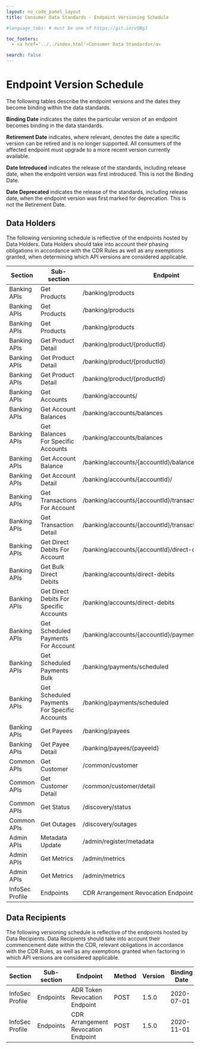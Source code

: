 ```yaml
---
layout: no_code_panel_layout
title: Consumer Data Standards - Endpoint Versioning Schedule

#language_tabs: # must be one of https://git.io/vQNgJ

toc_footers:
  - <a href='../../index.html'>Consumer Data Standards</a>

search: false
---
```

# Endpoint Version Schedule
The following tables describe the endpoint versions and the dates they become binding within the data standards.

**Binding Date** indicates the dates the particular version of an endpoint becomes binding in the data standards.

**Retirement Date** indicates, where relevant, denotes the date a specific version can be retired and is no longer supported. All consumers of the affected endpoint must upgrade to a more recent version currently available.

**Date Introduced** indicates the release of the standards, including release date, when the endpoint version was first introduced. This is not the Binding Date.

**Date Deprecated** indicates the release of the standards, including release date, when the endpoint version was first marked for deprecation. This is not the Retirement Date.

## Data Holders
The following versioning schedule is reflective of the endpoints hosted by Data Holders. Data Holders should take into account their phasing obligations in accordance with the CDR Rules as well as any exemptions granted, when determining which API versions are considered applicable.

| Section         | Sub-section                                  | Endpoint                                                   | Method | Version | Binding Date        | Retirement Date | Date Introduced    | Date Deprecated    |
|-----------------|----------------------------------------------|------------------------------------------------------------|--------|---------|---------------------|-----------------|--------------------|--------------------|
| Banking APIs    | Get Products                                 | /banking/products                                          | GET    | V1      | 2020-02-01          | 2020-09-29      | 2019-09-30, V1.0.0 | 2020-01-31, V1.2.0 |
| Banking APIs    | Get Products                                 | /banking/products                                          | GET    | V2      | 2020-07-31          | 2021-05-31      | 2020-01-31, V1.2.0 | 2021-04-29, V1.9.0        |
| Banking APIs    | Get Products                                 | /banking/products                                          | GET    | V3      | 2021-02-28          | N/A             | 2020-04-17, V1.3.0 | N/A                |
| Banking APIs    | Get Product Detail                           | /banking/product/{productId}                               | GET    | V1      | 2020-02-01          | 2020-09-29      | 2019-09-30, V1.0.0 | 2020-01-31, V1.2.0 |
| Banking APIs    | Get Product Detail                           | /banking/product/{productId}                               | GET    | V2      | 2020-07-31          | 2021-05-31      | 2020-01-31, V1.2.0 | TBA, V1.9.0        |
| Banking APIs    | Get Product Detail                           | /banking/product/{productId}                               | GET    | V3      | 2021-02-28          | N/A             | 2020-04-17, V1.3.0 | N/A                |
| Banking APIs    | Get Accounts                                 | /banking/accounts/                                         | GET    | V1      | 2020-07-01          | N/A             | 2019-09-30, V1.0.0 | N/A                |
| Banking APIs    | Get Account Balances                         | /banking/accounts/balances                                 | GET    | V1      | 2020-07-01          | N/A             | 2019-09-30, V1.0.0 | N/A                |
| Banking APIs    | Get Balances For Specific Accounts           | /banking/accounts/balances                                 | POST   | V1      | 2020-07-01          | N/A             | 2019-09-30, V1.0.0 | N/A                |
| Banking APIs    | Get Account Balance                          | /banking/accounts/{accountId}/balance                      | GET    | V1      | 2020-07-01          | N/A             | 2019-09-30, V1.0.0 | N/A                |
| Banking APIs    | Get Account Detail                           | /banking/accounts/{accountId}/                             | GET    | V1      | 2020-11-01          | N/A             | 2019-09-30, V1.0.0 | N/A                |
| Banking APIs    | Get Transactions For Account                 | /banking/accounts/{accountId}/transactions                 | GET    | V1      | 2020-07-01          | N/A             | 2019-09-30, V1.0.0 | N/A                |
| Banking APIs    | Get Transaction Detail                       | /banking/accounts/{accountId}/transactions/{transactionId} | GET    | V1      | 2020-07-01          | N/A             | 2019-09-30, V1.0.0 | N/A                |
| Banking APIs    | Get Direct Debits For Account                | /banking/accounts/{accountId}/direct-debits                | GET    | V1      | 2020-11-01          | N/A             | 2019-09-30, V1.0.0 | N/A                |
| Banking APIs    | Get Bulk Direct Debits                       | /banking/accounts/direct-debits                            | GET    | V1      | 2020-11-01          | N/A             | 2019-09-30, V1.0.0 | N/A                |
| Banking APIs    | Get Direct Debits For Specific Accounts      | /banking/accounts/direct-debits                            | POST   | V1      | 2020-11-01          | N/A             | 2019-09-30, V1.0.0 | N/A                |
| Banking APIs    | Get Scheduled Payments For Account           | /banking/accounts/{accountId}/payments/scheduled           | GET    | V1      | 2020-11-01          | N/A             | 2019-09-30, V1.0.0 | N/A                |
| Banking APIs    | Get Scheduled Payments Bulk                  | /banking/payments/scheduled                                | GET    | V1      | 2020-11-01          | N/A             | 2019-09-30, V1.0.0 | N/A                |
| Banking APIs    | Get Scheduled Payments For Specific Accounts | /banking/payments/scheduled                                | POST   | V1      | 2020-11-01          | N/A             | 2019-09-30, V1.0.0 | N/A                |
| Banking APIs    | Get Payees                                   | /banking/payees                                            | GET    | V1      | 2020-11-01          | N/A             | 2019-09-30, V1.0.0 | N/A                |
| Banking APIs    | Get Payee Detail                             | /banking/payees/{payeeId}                                  | GET    | V1      | 2020-11-01          | N/A             | 2019-09-30, V1.0.0 | N/A                |
| Common APIs     | Get Customer                                 | /common/customer                                           | GET    | V1      | 2020-07-01          | N/A             | 2019-09-30, V1.0.0 | N/A                |
| Common APIs     | Get Customer Detail                          | /common/customer/detail                                    | GET    | V1      | 2020-11-01          | N/A             | 2019-09-30, V1.0.0 | N/A                |
| Common APIs     | Get Status                                   | /discovery/status                                          | GET    | V1      | 2020-07-01          | N/A             | 2019-09-30, V1.0.0 | N/A                |
| Common APIs     | Get Outages                                  | /discovery/outages                                         | GET    | V1      | 2020-07-01          | N/A             | 2019-09-30, V1.0.0 | N/A                |
| Admin APIs      | Metadata Update                              | /admin/register/metadata                                   | POST   | V1      | 2020-07-01          | N/A             | 2019-09-30, V1.0.0 | N/A                |
| Admin APIs      | Get Metrics                                  | /admin/metrics                                             | GET    | V1      | 2020-07-01          | 2021-10-31      | 2019-09-30, V1.0.0 | 2021-04-29, V1.9.0 |
| Admin APIs      | Get Metrics                                  | /admin/metrics                                             | GET    | V2      | 2021-07-31          | N/A             | 2020-09-16, V1.5.0 | N/A                |
| InfoSec Profile | Endpoints                                    | CDR Arrangement Revocation Endpoint                        | POST   | 1.5.0   | 2020-11-01          | N/A             | 2020-04-17, V1.2.0 | N/A                |

## Data Recipients
The following versioning schedule is reflective of the endpoints hosted by Data Recipients.
Data Recipients should take into account their commencement date within the CDR, relevant obligations in accordance with the CDR Rules, as well as any exemptions granted when factoring in which API versions are considered applicable.

| Section         | Sub-section                                  | Endpoint                                                   | Method | Version | Binding Date        | Retirement Date | Date Introduced    | Date Deprecated    |
|-----------------|----------------------------------------------|------------------------------------------------------------|--------|---------|---------------------|-----------------|--------------------|--------------------|
| InfoSec Profile | Endpoints                                    | ADR Token Revocation Endpoint                              | POST   | 1.5.0   | 2020-07-01          | 2021-02-01      | 2019-09-30, V1.0.0 | 2020-04-17, V1.2.0 |
| InfoSec Profile | Endpoints                                    | CDR Arrangement Revocation Endpoint                        | POST   | 1.5.0   | 2020-11-01          | N/A             | 2020-04-17, V1.2.0 | N/A                |
